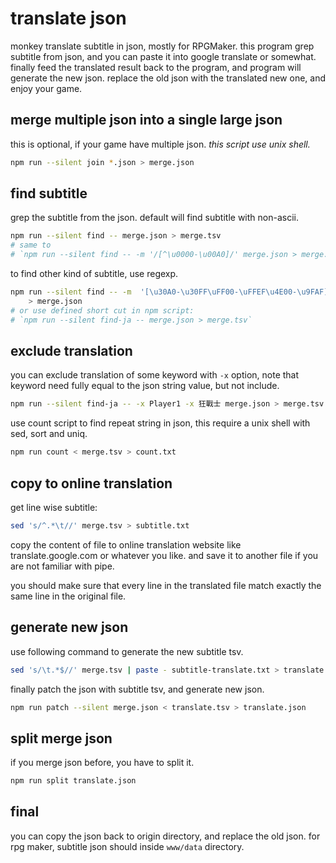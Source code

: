 # translate json
monkey translate subtitle in json, mostly for RPGMaker.
this program grep subtitle from json,
and you can paste it into google translate or somewhat.
finally feed the translated result back to the program,
and program will generate the new json.
replace the old json with the translated new one,
and enjoy your game.

## merge multiple json into a single large json
this is optional, if your game have multiple json.
*this script use unix shell.*

```sh
npm run --silent join *.json > merge.json
```

## find subtitle
grep the subtitle from the json.
default will find subtitle with non-ascii.

```sh
npm run --silent find -- merge.json > merge.tsv
# same to
# `npm run --silent find -- -m '/[^\u0000-\u00A0]/' merge.json > merge.tsv`
```

to find other kind of subtitle, use regexp.

```sh
npm run --silent find -- -m  '[\u30A0-\u30FF\uFF00-\uFFEF\u4E00-\u9FAF]' \
    > merge.json
# or use defined short cut in npm script:
# `npm run --silent find-ja -- merge.json > merge.tsv`
```

## exclude translation
you can exclude translation of some keyword with `-x` option,
note that keyword need fully equal to the json string value,
but not include.

```sh
npm run --silent find-ja -- -x Player1 -x 狂戰士 merge.json > merge.tsv
```

use count script to find repeat string in json,
this require a unix shell with sed, sort and uniq.

```sh
npm run count < merge.tsv > count.txt
```

## copy to online translation
get line wise subtitle:

```sh
sed 's/^.*\t//' merge.tsv > subtitle.txt
```

copy the content of file to online translation website
like translate.google.com or whatever you like.
and save it to another file if you are not familiar with pipe.

you should make sure that every line in the translated file
match exactly the same line in the original file.

## generate new json
use following command to generate the new subtitle tsv.

```sh
sed 's/\t.*$//' merge.tsv | paste - subtitle-translate.txt > translate.tsv
```

finally patch the json with subtitle tsv,
and generate new json.

```sh
npm run patch --silent merge.json < translate.tsv > translate.json
```

## split merge json
if you merge json before, you have to split it.

```sh
npm run split translate.json
```

## final
you can copy the json back to origin directory,
and replace the old json.
for rpg maker, subtitle json should inside `www/data` directory.

